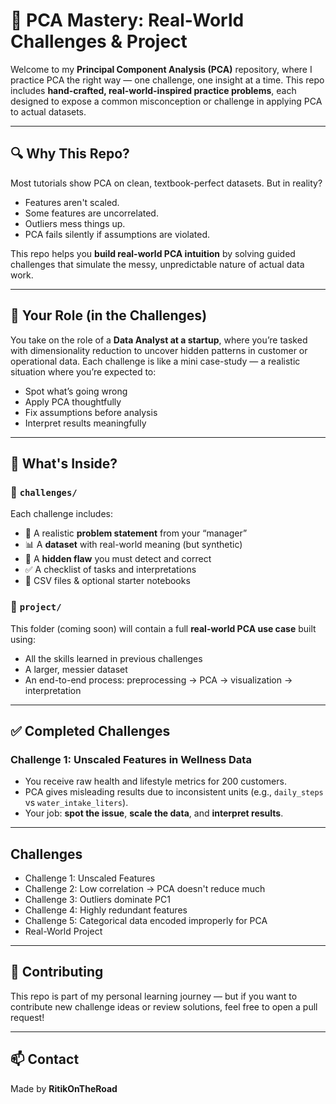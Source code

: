# 🧠 PCA Mastery: Real-World Challenges & Project

Welcome to my **Principal Component Analysis (PCA)** repository, where I practice PCA the right way — one challenge, one insight at a time. This repo includes **hand-crafted, real-world-inspired practice problems**, each designed to expose a common misconception or challenge in applying PCA to actual datasets.

---

## 🔍 Why This Repo?

Most tutorials show PCA on clean, textbook-perfect datasets. But in reality?

- Features aren't scaled.
- Some features are uncorrelated.
- Outliers mess things up.
- PCA fails silently if assumptions are violated.

This repo helps you **build real-world PCA intuition** by solving guided challenges that simulate the messy, unpredictable nature of actual data work.

---

## 💼 Your Role (in the Challenges)

You take on the role of a **Data Analyst at a startup**, where you’re tasked with dimensionality reduction to uncover hidden patterns in customer or operational data. Each challenge is like a mini case-study — a realistic situation where you’re expected to:

- Spot what’s going wrong
- Apply PCA thoughtfully
- Fix assumptions before analysis
- Interpret results meaningfully

---

## 📂 What's Inside?

### 🧩 `challenges/`

Each challenge includes:

- 📄 A realistic **problem statement** from your “manager”
- 📊 A **dataset** with real-world meaning (but synthetic)
- 🧠 A **hidden flaw** you must detect and correct
- ✅ A checklist of tasks and interpretations
- 📁 CSV files & optional starter notebooks

### 💼 `project/`

This folder (coming soon) will contain a full **real-world PCA use case** built using:
- All the skills learned in previous challenges
- A larger, messier dataset
- An end-to-end process: preprocessing → PCA → visualization → interpretation

---

## ✅ Completed Challenges

### Challenge 1: **Unscaled Features in Wellness Data**
- You receive raw health and lifestyle metrics for 200 customers.
- PCA gives misleading results due to inconsistent units (e.g., `daily_steps` vs `water_intake_liters`).
- Your job: **spot the issue**, **scale the data**, and **interpret results**.

---

## Challenges
- Challenge 1: Unscaled Features
- Challenge 2: Low correlation → PCA doesn't reduce much
- Challenge 3: Outliers dominate PC1
- Challenge 4: Highly redundant features
- Challenge 5: Categorical data encoded improperly for PCA
- Real-World Project

---

## 🤝 Contributing

This repo is part of my personal learning journey — but if you want to contribute new challenge ideas or review solutions, feel free to open a pull request!

---

## 📫 Contact

Made by **RitikOnTheRoad**  


